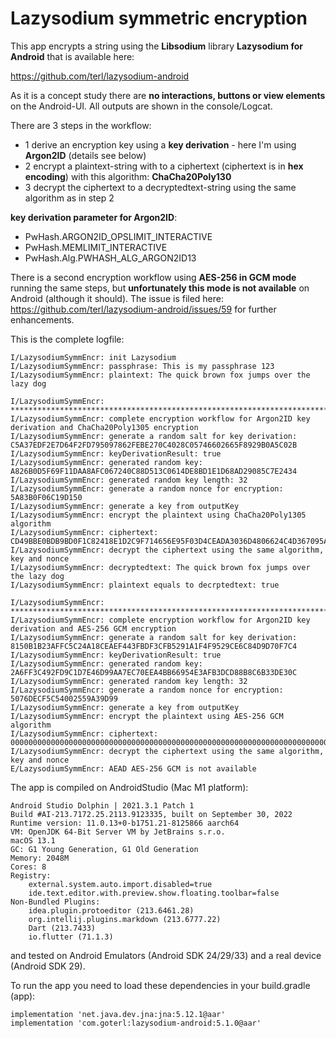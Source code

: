 # Lazysodium symmetric encryption

This app encrypts a string using the **Libsodium** library **Lazysodium for Android** that is available here:

https://github.com/terl/lazysodium-android

As it is a concept study there are **no interactions, buttons or view elements** on the Android-UI. 
All outputs are shown in the console/Logcat.

There are 3 steps in the workflow:
* 1 derive an encryption key using a **key derivation** - here I'm using **Argon2ID** (details see below)
* 2 encrypt a plaintext-string with to a ciphertext (ciphertext is in **hex encoding**) with this algorithm: **ChaCha20Poly130**
* 3 decrypt the ciphertext to a decryptedtext-string using the same algorithm as in step 2

**key derivation parameter for Argon2ID**:
* PwHash.ARGON2ID_OPSLIMIT_INTERACTIVE
* PwHash.MEMLIMIT_INTERACTIVE
* PwHash.Alg.PWHASH_ALG_ARGON2ID13

There is a second encryption workflow using **AES-256 in GCM mode** running the same steps, but **unfortunately 
this mode is not available** on Android (although it should). The issue is filed here: https://github.com/terl/lazysodium-android/issues/59 for further enhancements.

This is the complete logfile:

```plaintext
I/LazysodiumSymmEncr: init Lazysodium
I/LazysodiumSymmEncr: passphrase: This is my passphrase 123
I/LazysodiumSymmEncr: plaintext: The quick brown fox jumps over the lazy dog

I/LazysodiumSymmEncr: ******************************************************************************************
I/LazysodiumSymmEncr: complete encryption workflow for Argon2ID key derivation and ChaCha20Poly1305 encryption
I/LazysodiumSymmEncr: generate a random salt for key derivation: C5A37EDF2E7D64F2FD795097862FEBE270C4028C05746602665F8929B0A5C02B
I/LazysodiumSymmEncr: keyDerivationResult: true
I/LazysodiumSymmEncr: generated random key: A826B0D5F69F11DAA8AFC067240C88D513C0614DE8BD1E1D68AD29085C7E2434
I/LazysodiumSymmEncr: generated random key length: 32
I/LazysodiumSymmEncr: generate a random nonce for encryption: 5A83B0F06C19D150
I/LazysodiumSymmEncr: generate a key from outputKey
I/LazysodiumSymmEncr: encrypt the plaintext using ChaCha20Poly1305 algorithm
I/LazysodiumSymmEncr: ciphertext: CD49BBE0BDB9BD0F1C82418E1D2C9F714656E95F03D4CEADA3036D4806624C4D367095AF712788525872EF6EF8D82BD1D8D34995EBAEBE7354581D
I/LazysodiumSymmEncr: decrypt the ciphertext using the same algorithm, key and nonce
I/LazysodiumSymmEncr: decryptedtext: The quick brown fox jumps over the lazy dog
I/LazysodiumSymmEncr: plaintext equals to decrptedtext: true

I/LazysodiumSymmEncr: ******************************************************************************************
I/LazysodiumSymmEncr: complete encryption workflow for Argon2ID key derivation and AES-256 GCM encryption
I/LazysodiumSymmEncr: generate a random salt for key derivation: 8150B1B23AFFC5C24A18CEAEF443FBDF3CFB5291A1F4F9529CE6C84D9D70F7C4
I/LazysodiumSymmEncr: keyDerivationResult: true
I/LazysodiumSymmEncr: generated random key: 2A6FF3C492FD9C1D7E46D99AA7EC70EEA4BB66954E3AFB3DCD88B8C6B33DE30C
I/LazysodiumSymmEncr: generated random key length: 32
I/LazysodiumSymmEncr: generate a random nonce for encryption: 5076DECF5C54002559A39D99
I/LazysodiumSymmEncr: generate a key from outputKey
I/LazysodiumSymmEncr: encrypt the plaintext using AES-256 GCM algorithm
I/LazysodiumSymmEncr: ciphertext: 0000000000000000000000000000000000000000000000000000000000000000000000000000000000000000000000000000000000000000000000
I/LazysodiumSymmEncr: decrypt the ciphertext using the same algorithm, key and nonce
E/LazysodiumSymmEncr: AEAD AES-256 GCM is not available
```


The app is compiled on AndroidStudio (Mac M1 platform):
```plaintext
Android Studio Dolphin | 2021.3.1 Patch 1
Build #AI-213.7172.25.2113.9123335, built on September 30, 2022
Runtime version: 11.0.13+0-b1751.21-8125866 aarch64
VM: OpenJDK 64-Bit Server VM by JetBrains s.r.o.
macOS 13.1
GC: G1 Young Generation, G1 Old Generation
Memory: 2048M
Cores: 8
Registry:
    external.system.auto.import.disabled=true
    ide.text.editor.with.preview.show.floating.toolbar=false
Non-Bundled Plugins:
    idea.plugin.protoeditor (213.6461.28)
    org.intellij.plugins.markdown (213.6777.22)
    Dart (213.7433)
    io.flutter (71.1.3)
```

and tested on Android Emulators (Android SDK 24/29/33) and a real device (Android SDK 29).

To run the app you need to load these dependencies in your build.gradle (app):
```plaintext
implementation 'net.java.dev.jna:jna:5.12.1@aar'
implementation 'com.goterl:lazysodium-android:5.1.0@aar'
```


